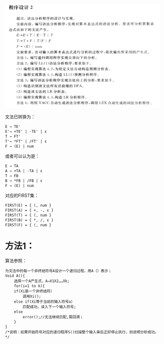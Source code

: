 ![img.png](imgs/img.png)

文法已转换为：
```
E → TE'
E'→ +TE' | -TE' | ε
T → FT'
T'→ *FT' | /FT' | ε
F → (E) | num
```
或者可以认为是：
```
E → TA
A → +TA | -TA | ε
T → FB
B → *FB | /FB | ε
F → (E) | num
```
对应的FIRST集：
```
FIRST(E) = { (, num }
FIRST(A) = { +, -, ε }
FIRST(T) = { (, num }
FIRST(B) = { *, /, ε }
FIRST(F) = { (, num }
```
# 方法1：
算法参照：
```
为文法中的每一个非终结符号A设计一个递归过程，用A（）表示；
Void A(){
	选择一个A产生式，A→X1X2……Xk;
	for(i=1 to k){
	if(Xi是一个非终结符）
		调用Xi();
	else if(Xi等于当前的输入符号a）
		匹配成功，读入下一个输入符号;
	else
		error();//无法继续匹配,需回溯；
	}
}
/*说明：如果开始符号对应的递归程序S()扫描整个输入串后正好停止执行，则说明分析成功。*/
```
